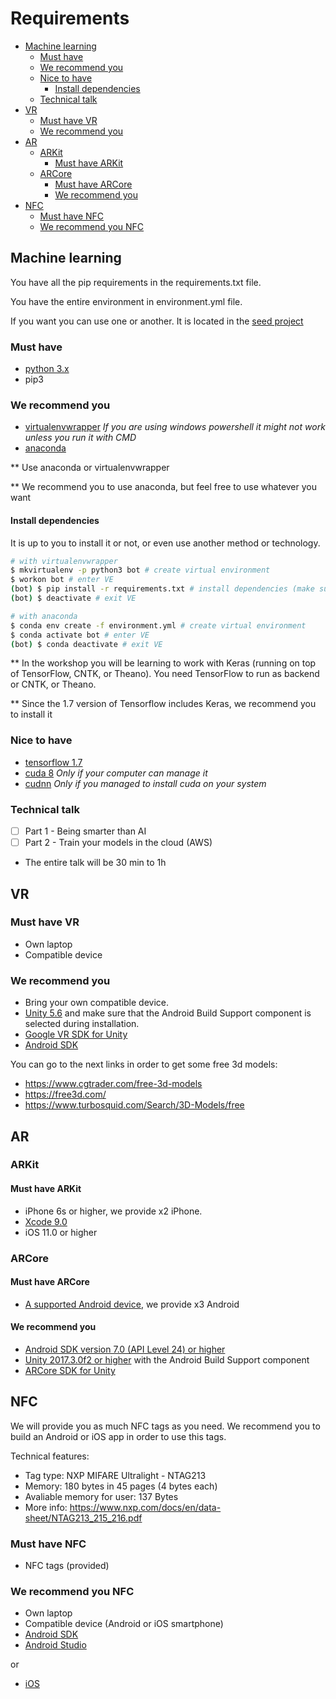 # Requirements

- [Machine learning](#machine-learning)
  * [Must have](#must-have)
  * [We recommend you](#we-recommend-you)
  * [Nice to have](#nice-to-have)
    + [Install dependencies](#install-dependencies)
  * [Technical talk](#technical-talk)
- [VR](#vr)
  * [Must have VR](#must-have-vr)
  * [We recommend you](#we-recommend-you-vr)
- [AR](#ar)
  * [ARKit](#ARKit)
    + [Must have ARKit](#must-have-arkit)
  * [ARCore](#ARCore)
    + [Must have ARCore](#must-have-arcore)
    + [We recommend you](#we-recommend-you-arcore)
- [NFC](#nfc)
  * [Must have NFC](#must-have-nfc)
  * [We recommend you NFC](#we-recommend-you-nfc)

## Machine learning

You have all the pip requirements in the requirements.txt file.

You have the entire environment in environment.yml file.

If you want you can use one or another. It is located in the [seed project](https://github.com/adidasMADHackathon/seed-keras-models)

### Must have

- [python 3.x](https://www.python.org/downloads/)
- pip3

### We recommend you

- [virtualenvwrapper](http://virtualenvwrapper.readthedocs.io/en/latest/install.html) *If you are using windows powershell it might not work unless you run it with CMD*
- [anaconda](https://anaconda.org/anaconda/python)

** Use anaconda or virtualenvwrapper

** We recommend you to use anaconda, but feel free to use whatever you want

#### Install dependencies

It is up to you to install it or not, or even use another method or technology.

```bash
# with virtualenvwrapper
$ mkvirtualenv -p python3 bot # create virtual environment
$ workon bot # enter VE
(bot) $ pip install -r requirements.txt # install dependencies (make sure you are in the bot VE)
(bot) $ deactivate # exit VE

# with anaconda
$ conda env create -f environment.yml # create virtual environment
$ conda activate bot # enter VE
(bot) $ conda deactivate # exit VE
```

** In the workshop you will be learning to work with Keras (running on top of TensorFlow, CNTK, or Theano). You need TensorFlow to run as backend or CNTK, or Theano.

** Since the 1.7 version of Tensorflow includes Keras, we recommend you to install it

### Nice to have

- [tensorflow 1.7](https://www.tensorflow.org/install/) 
- [cuda 8](https://developer.nvidia.com/cuda-80-ga2-download-archive) *Only if your computer can manage it*
- [cudnn](https://developer.nvidia.com/cudnn) *Only if you managed to install cuda on your system*

### Technical talk

- [ ] Part 1 - Being smarter than AI
- [ ] Part 2 - Train your models in the cloud (AWS)

* The entire talk will be 30 min to 1h

## VR

### Must have VR
- Own laptop
- Compatible device 
### We recommend you <a name="we-recommend-you-vr"></a>
- Bring your own compatible device.
- [Unity 5.6](https://unity3d.com/es/get-unity/download) and make sure that the Android Build Support component is selected during installation.
- [Google VR SDK for Unity](https://github.com/googlevr/gvr-unity-sdk/releases)
- [Android SDK](https://docs.unity3d.com/Manual/android-sdksetup.html)

You can go to the next links in order to get some free 3d models:
- https://www.cgtrader.com/free-3d-models
- https://free3d.com/
- https://www.turbosquid.com/Search/3D-Models/free

## AR

### ARKit

#### Must have ARKit
- iPhone 6s or higher, we provide x2 iPhone.
- [Xcode 9.0](https://developer.apple.com/xcode/)
- iOS 11.0 or higher

### ARCore
#### Must have ARCore
- [A supported Android device](https://developers.google.com/ar/discover/#supported_devices), we provide x3 Android
#### We recommend you <a name="we-recommend-you-arcore"></a>
- [Android SDK version 7.0 (API Level 24) or higher](https://docs.unity3d.com/Manual/android-sdksetup.html)
- [Unity 2017.3.0f2 or higher](https://unity3d.com/es/get-unity/download) with the Android Build Support component
- [ARCore SDK for Unity](https://github.com/google-ar/arcore-unity-sdk/releases/download/v1.1.0/arcore-unity-sdk-v1.1.0.unitypackage)


## NFC

We will provide you as much NFC tags as you need. We recommend you to build an Android or iOS app in order to use this tags.

Technical features:
  - Tag type: NXP MIFARE Ultralight - NTAG213
  - Memory: 180 bytes in 45 pages (4 bytes each)
  - Avaliable memory for user: 137 Bytes
  - More info: https://www.nxp.com/docs/en/data-sheet/NTAG213_215_216.pdf

### Must have NFC

- NFC tags (provided)

### We recommend you NFC
- Own laptop
- Compatible device (Android or iOS smartphone)
- [Android SDK](https://www.python.org/downloads/)
- [Android Studio](https://developer.android.com/studio/?hl=es)

or

- [iOS](https://developer.apple.com/ios/)